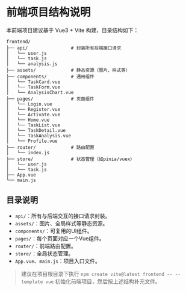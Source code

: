 # 前端项目结构说明

本前端项目建议基于 Vue3 + Vite 构建，目录结构如下：

```
frontend/
├── api/                # 封装所有后端接口请求
│   └── user.js
│   └── task.js
│   └── analysis.js
├── assets/             # 静态资源（图片、样式等）
├── components/         # 通用组件
│   └── TaskCard.vue
│   └── TaskForm.vue
│   └── AnalysisChart.vue
├── pages/              # 页面组件
│   └── Login.vue
│   └── Register.vue
│   └── Activate.vue
│   └── Home.vue
│   └── TaskList.vue
│   └── TaskDetail.vue
│   └── TaskAnalysis.vue
│   └── Profile.vue
├── router/             # 路由配置
│   └── index.js
├── store/              # 状态管理（如pinia/vuex）
│   └── user.js
│   └── task.js
├── App.vue
└── main.js
```

## 目录说明
- `api/`：所有与后端交互的接口请求封装。
- `assets/`：图片、全局样式等静态资源。
- `components/`：可复用的UI组件。
- `pages/`：每个页面对应一个Vue组件。
- `router/`：前端路由配置。
- `store/`：全局状态管理。
- `App.vue`、`main.js`：项目入口文件。

> 建议在项目根目录下执行 `npm create vite@latest frontend -- --template vue` 初始化前端项目，然后按上述结构补充文件。 